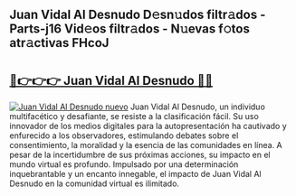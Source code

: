 ## Juan Vidal Al Desnudo D𝚎sn𝚞dos filtr𝚊dos - Parts-j16 Vid𝚎os filtr𝚊dos - N𝚞evas f𝚘tos atr𝚊ctivas FHcoJ

# <h2><a href="http://mb4db0.tromn.icu/?c=Juan+Vidal+Al+Desnudo">🔗👉👉👉 Juan Vidal Al Desnudo 🔗🔗</a></h2>

[![Juan Vidal Al Desnudo nuevo](https://i.imgur.com/pEAQMta.gif)](http://mb4db0.tromn.icu/?c=Juan+Vidal+Al+Desnudo)
Juan Vidal Al Desnudo, un individuo multifacético y desafiante, se resiste a la clasificación fácil. Su uso innovador de los medios digitales para la autopresentación ha cautivado y enfurecido a los observadores, estimulando debates sobre el consentimiento, la moralidad y la esencia de las comunidades en línea. A pesar de la incertidumbre de sus próximas acciones, su impacto en el mundo virtual es profundo. Impulsado por una determinación inquebrantable y un encanto innegable, el impacto de Juan Vidal Al Desnudo en la comunidad virtual es ilimitado.
